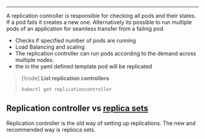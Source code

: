 ***
A replication controller is responsible for checking all pods and their states.
If a pod fails it creates a new one.
Alternatively its possible to run multiple pods of an application for seamless transfer from a failnig pod.

- Checks if specified number of pods are running
- Load Balancing and scaling
- The replication controller can run pods according to the demand across multiple nodes.
- the in the yaml defined template pod will be replicated
>[!code] **List replication controllers**
>```sh
>kubectl get replicationcontroller
>```
## Replication controller vs [replica sets](replica%20sets.md)
Replication controller is the old way of setting up replications.
The new and recommended way is replioca sets.


